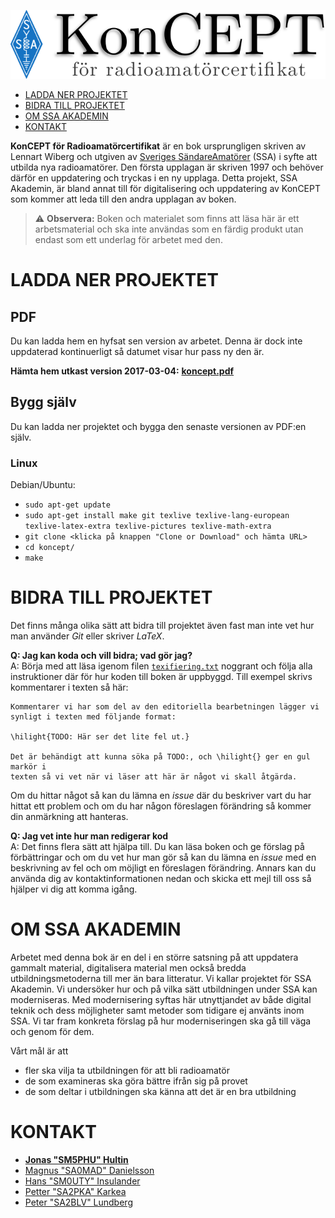 
![KonCEPT för radioamatörcertifikat]

- [LADDA NER PROJEKTET](#ladda-ner-projektet)
- [BIDRA TILL PROJEKTET](#bidra-till-projektet)
- [OM SSA AKADEMIN](#om-ssa-akademin)
- [KONTAKT](#kontakt)

**KonCEPT för Radioamatörcertifikat** är en bok ursprungligen skriven av Lennart Wiberg och utgiven av [Sveriges SändareAmatörer](http://ssa.se) (SSA) i syfte att utbilda nya radioamatörer. Den första upplagan är skriven 1997 och behöver därför en uppdatering och tryckas i en ny upplaga. Detta projekt, SSA Akademin, är bland annat till för digitalisering och uppdatering av KonCEPT som kommer att leda till den andra upplagan av boken. 

> :warning: **Observera:** Boken och materialet som finns att läsa här är ett arbetsmaterial och ska inte användas som en färdig produkt utan endast som ett underlag för arbetet med den.

# LADDA NER PROJEKTET

## PDF

Du kan ladda hem en hyfsat sen version av arbetet. Denna är dock inte uppdaterad kontinuerligt så datumet visar hur pass ny den är.

**Hämta hem utkast version 2017-03-04:** **[koncept.pdf](https://drive.google.com/open?id=0B7Mlo8g4g-UBZkhQUUxZNEpzSW8)**

## Bygg själv
Du kan ladda ner projektet och bygga den senaste versionen av PDF:en själv.

### Linux
Debian/Ubuntu:

- `sudo apt-get update`
- `sudo apt-get install make git texlive texlive-lang-european texlive-latex-extra texlive-pictures texlive-math-extra`
- `git clone <klicka på knappen "Clone or Download" och hämta URL>`
- `cd koncept/`
- `make`

# BIDRA TILL PROJEKTET

Det finns många olika sätt att bidra till projektet även fast man inte vet hur man använder *Git* eller skriver *LaTeX*. 

**Q: Jag kan koda och vill bidra; vad gör jag?**  
A: Börja med att läsa igenom filen [`texifiering.txt`](texifiering.txt) noggrant och följa alla instruktioner där för hur koden till boken är uppbyggd. Till exempel skrivs kommentarer i texten så här:

	Kommentarer vi har som del av den editoriella bearbetningen lägger vi
	synligt i texten med följande format:
	
	\hilight{TODO: Här ser det lite fel ut.}
	
	Det är behändigt att kunna söka på TODO:, och \hilight{} ger en gul markör i
	texten så vi vet när vi läser att här är något vi skall åtgärda.

Om du hittar något så kan du lämna en *issue* där du beskriver vart du har hittat ett problem och om du har någon föreslagen förändring så kommer din anmärkning att hanteras.

**Q: Jag vet inte hur man redigerar kod**  
A: Det finns flera sätt att hjälpa till. Du kan läsa boken och ge förslag på förbättringar och om du vet hur man gör så kan du lämna en *issue* med en beskrivning av fel och om möjligt en föreslagen förändring. Annars kan du använda dig av kontaktinformationen nedan och skicka ett mejl till oss så hjälper vi dig att komma igång.

# OM SSA AKADEMIN

Arbetet med denna bok är en del i en större satsning på att uppdatera gammalt material, digitalisera material men också bredda utbildningsmetoderna till mer än bara litteratur. Vi kallar projektet för SSA Akademin. Vi undersöker hur och på vilka sätt utbildningen under SSA kan moderniseras. Med modernisering syftas här utnyttjandet av både digital teknik och dess möjligheter samt metoder som tidigare ej använts inom SSA. Vi tar fram konkreta förslag på hur moderniseringen ska gå till väga och genom för dem.

Vårt mål är att

- fler ska vilja ta utbildningen för att bli radioamatör
- de som examineras ska göra bättre ifrån sig på provet
- de som deltar i utbildningen ska känna att det är en bra utbildning

# KONTAKT

- [**Jonas "SM5PHU" Hultin**](mailto:sm5phu@gmail.com)
- [Magnus "SA0MAD" Danielsson](mailto:magnus@rubidium.se)
- [Hans "SM0UTY" Insulander](mailto:hans.insulander@codium.se)
- [Petter "SA2PKA" Karkea](mailto:petter@karkea.se)
- [Peter "SA2BLV" Lundberg](mailto:pette.lundberg@gmail.com)

[KonCEPT för radioamatörcertifikat]: koncept.png
